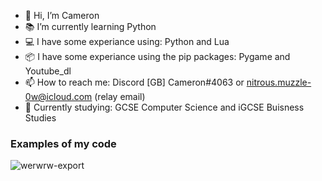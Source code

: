 - 📱 Hi, I’m Cameron
- 📚 I’m currently learning Python 
- 💻 I have some experiance using: Python and Lua
- 📦 I have some experiance using the pip packages: Pygame and Youtube_dl
- 📫 How to reach me: Discord [GB] Cameron#4063 or nitrous.muzzle-0w@icloud.com (relay email)
- 🏫 Currently studying: GCSE Computer Science and iGCSE Buisness Studies 
### Examples of my code  
![werwrw-export](https://user-images.githubusercontent.com/76789715/210214376-5355f403-8a68-4679-89dc-87246ca9df56.png)

<!---
Cameron-Programer/Cameron-Programer is a ✨ special ✨ repository because its `README.md` (this file) appears on your GitHub profile.
You can click the Preview link to take a look at your changes.
--->
